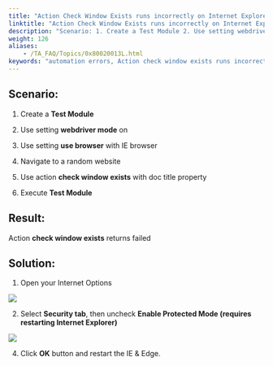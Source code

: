 ```yaml
--- 
title: "Action Check Window Exists runs incorrectly on Internet Explorer"
linktitle: "Action Check Window Exists runs incorrectly on Internet Explorer"
description: "Scenario: 1. Create a Test Module 2. Use setting webdriver mode on 3. Use setting use browser with IE browser 4. Navigate to a random website 5. Use action check window exists with doc title property ..."
weight: 126
aliases: 
    - /TA_FAQ/Topics/0x80020013L.html
keywords: "automation errors, Action check window exists runs incorrectly on Internet Explorer"
---
```


## Scenario:

1. Create a **Test Module**

2. Use setting **webdriver mode** on

3. Use setting **use browser** with IE browser

4. Navigate to a random website

5. Use action **check window exists** with doc title property

6. Execute **Test Module**

## Result:

Action **check window exists** returns failed

## Solution:

1. Open your Internet Options

![](/images/TA_FAQ/Images/troubleshoot1.png)

2. Select **Security tab**, then uncheck **Enable Protected Mode \(requires restarting Internet Explorer\)**

![](/images/TA_FAQ/Images/check_window_exists_incorrectly.jpg)

4. Click **OK** button and restart the IE & Edge.




